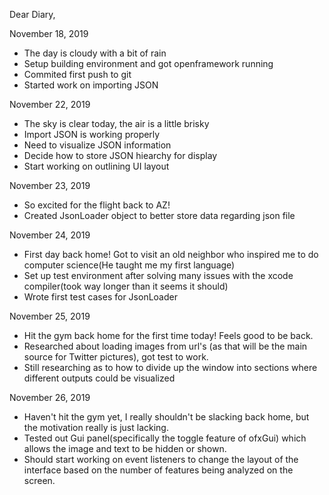 Dear Diary,

November 18, 2019
- The day is cloudy with a bit of rain
- Setup building environment and got openframework running
- Commited first push to git
- Started work on importing JSON

November 22, 2019
- The sky is clear today, the air is a little brisky
- Import JSON is working properly
- Need to visualize JSON information
- Decide how to store JSON hiearchy for display
- Start working on outlining UI layout

November 23, 2019
- So excited for the flight back to AZ!
- Created JsonLoader object to better store data regarding json file

November 24, 2019
- First day back home! Got to visit an old neighbor who inspired me to do computer science(He taught me my first language)
- Set up test environment after solving many issues with the xcode compiler(took way longer than it seems it should)
- Wrote first test cases for JsonLoader

November 25, 2019
- Hit the gym back home for the first time today! Feels good to be back.
- Researched about loading images from url's (as that will be the main source for Twitter pictures), got test to work.
- Still researching as to how to divide up the window into sections where different outputs could be visualized

November 26, 2019
- Haven't hit the gym yet, I really shouldn't be slacking back home, but the motivation really is just lacking.
- Tested out Gui panel(specifically the toggle feature of ofxGui) which allows the image and text to be hidden or shown.
- Should start working on event listeners to change the layout of the interface based on the number of features being analyzed on the screen.
